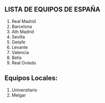 ## LISTA DE EQUIPOS DE ESPAÑA

1. Real Madrid
2. Barcelona
3. Ath Madrid
4. Sevilla
5. Getafe
6. Levante
7. Valencia
8. Betis 
9. Real Oviedo

## Equipos Locales:
1. Universitario
2. Melgar

